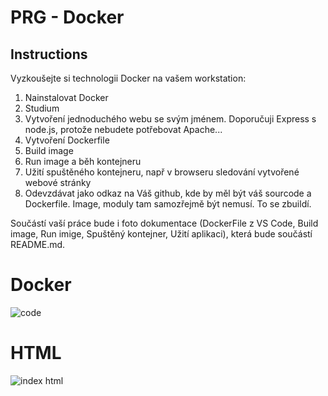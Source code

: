 # PRG - Docker

## Instructions

Vyzkoušejte si technologii Docker na vašem workstation:
1. Nainstalovat Docker
2. Studium
3. Vytvoření jednoduchého webu se svým jménem. Doporučuji Express s node.js, protože nebudete potřebovat Apache...
4. Vytvoření Dockerfile
5. Build image
6. Run image a běh kontejneru
7. Užití spuštěného kontejneru, např v browseru sledování vytvořené webové stránky
8. Odevzdávat jako odkaz na Váš github, kde by měl být váš sourcode a Dockerfile. Image, moduly tam samozřejmě být nemusí. To se zbuildí.

Součástí vaší práce bude i foto dokumentace (DockerFile z VS Code, Build image, Run imige, Spuštěný kontejner, Užití aplikaci), která bude součástí README.md.









# Docker
![code](https://user-images.githubusercontent.com/92713632/227724224-db6a15fd-7903-4b7c-bf1e-58acb3736040.png)


# HTML
![index html](https://user-images.githubusercontent.com/92713632/227724191-8488282b-16ef-4e20-8879-c678c5a445a4.jpg)


